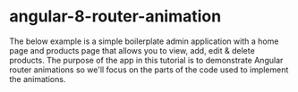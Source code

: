 # angular-8-router-animation
The below example is a simple boilerplate admin application with a home page and products page that allows you to view, add, edit &amp; delete products. The purpose of the app in this tutorial is to demonstrate Angular router animations so we'll focus on the parts of the code used to implement the animations.
